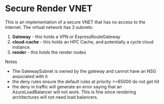 # Secure Render VNET

This is an implementation of a secure VNET that has no access to the internet.  The virtual network has 3 subnets:
1. **Gateway** - this holds a VPN or ExpressRouteGateway
1. **cloud-cache** - this holds an HPC Cache, and potentially a cycle cloud instance.
1. **render** - this holds the render nodes


Notes
* The GatewaySubnet is owned by the gateway and cannot have an NSG associated with it
* the deny rules ensure the default rules at priority >=65000 do not get hit
* the deny in traffic will generate an error saying that an AzureLoadBalancer will not work.  This is fine since rendering architectures will not need load balancers.
